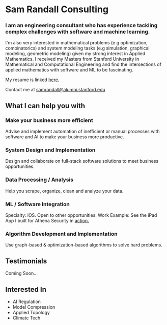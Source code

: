 # Sam Randall Consulting
### I am an engineering consultant who has experience tackling complex challenges with software and machine learning.

I'm also very interested in mathematical problems (e.g optimization, combinatorics) and system modeling tasks (e.g simulation, graphical modeling, geometric modeling) given my strong interest in Applied Mathematics. I received my Masters from Stanford University in Mathematical and Computational Engineering and find the intersections of applied mathematics with software and ML to be fascinating.

My resume is linked <a href="https://sam-randall.github.io/samrandall.github.io/resume/ConsultantRandall_Resume.pdf" target="_blank">here.</a>

Contact me at samrandall@alumni.stanford.edu


## What I can help you with
### Make your business more efficient

Advise and implement automation of inefficient or manual processes with software and AI to make your business more productive.


### System Design and Implementation
Design and collaborate on full-stack software solutions to meet business opportunities.
### Data Processing / Analysis
Help you scrape, organize, clean and analyze your data.
### ML / Software Integration
Specialty: iOS. Open to other opportunities.
Work Example: See the iPad App I built for Athena Security in <a href="https://www.youtube.com/watch?v=r2YbpxIprDI" target="_blank">action.</a>

### Algorithm Development and Implementation
Use graph-based & optimization-based algorithms to solve hard problems.

## Testimonials

Coming Soon...

## Interested In
- AI Regulation
- Model Compression
- Applied Topology
- Climate Tech





